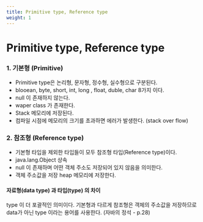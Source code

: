 ```yaml
---
title: Primitive type, Reference type 
weight: 1
---
```


# Primitive type, Reference type 

### 1. 기본형 (Primitive)

- Primitive type은 논리형, 문자형, 정수형, 실수형으로 구분된다.
- blooean, byte, short, int, long , float, duble, char 8가지 이다.
- null 이 존재하지 않는다.
- waper class 가 존재한다.
- Stack 메모리에 저장된다.
- 컴파일 시점에 메모리의 크기를 초과하면 에러가 발생한다. (stack over flow)


### 2. 참조형 (Reference type)

- 기본형 타입을 제외한 타입들이 모두 참조형 타입(Reference type)이다.
- java.lang.Object 상속
- null 이 존재하며 어떤 객체 주소도 저장되어 있지 않음을 의미한다.
- 객체 주소값을 저장 heap 메모리에 저장한다.
 
 
 #### 자료형(data type) 과 타입(type) 의 차이

 type 이 더 포괄적인 의미이다. 기본형과 다르게 참조형은 객체의 주소값을 저장하므로 data가 아닌 type 이라는 용어를 사용한다.
 (자바의 정석 - p.28)
